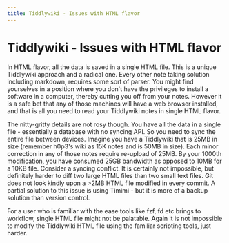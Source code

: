 ```yaml
---
title: Tiddlywiki - Issues with HTML flavor
---
```


# Tiddlywiki - Issues with HTML flavor

In HTML flavor, all the data is saved in a single HTML file. This is a unique Tiddlywiki approach and a radical one. Every other note taking solution including markdown, requires some sort of parser. You might find yourselves in a position where you don't have the privileges to install a software in a computer, thereby cutting you off from your notes. However it is a safe bet that any of those machines will have a web browser installed, and that is all you need to read your Tiddlywiki notes in single HTML flavor.

The nitty-gritty details are not rosy though. You have all the data in a single file - essentially a database with no syncing API. So you need to sync the entire file between devices. Imagine you have a Tiddlywiki that is 25MB in size (remember h0p3's wiki as 15K notes and is 50MB in size). Each minor correction in any of those notes require re-upload of 25MB. By your 1000th modification, you have consumed 25GB bandwidth as opposed to 10MB for a 10KB file.
Consider a syncing conflict. It is certainly not impossible, but definitely harder to diff two large HTML files than two small text files. Git does not look kindly upon a >2MB HTML file modified in every commit. A partial solution to this issue is using Timimi - but it is more of a backup solution than version control.

For a user who is familiar with the ease tools like fzf, fd etc brings to workflow, single HTML file might not be palatable. Again it is not impossible to modify the Tiddlywiki HTML file using the familiar scripting tools, just harder.
